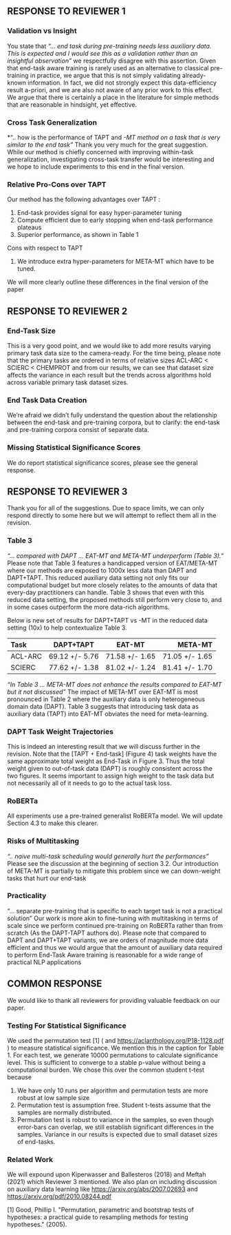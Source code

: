 ## RESPONSE TO REVIEWER 1

### Validation vs Insight
You state that 
*“... end task during pre-training needs less auxiliary data. This is expected and I would see this as a validation rather than an insightful observation”*
we respectfully disagree with this assertion. Given that end-task aware training is rarely used as an alternative to classical pre-training in practice, we argue that this is not simply validating already-known information. In fact, we did not strongly expect this data-efficiency result a-priori, and we are also not aware of any prior work to this effect. We argue that there is certainly a place in the literature for simple methods that are reasonable in hindsight, yet effective.

### Cross Task Generalization
*“.. how is the performance of TAPT and *-MT method on a task that is very similar to the end task”*
Thank you very much for the great suggestion. While our method is chiefly concerned with improving within-task generalization, investigating cross-task transfer would be interesting and we hope to include experiments to this end in the final version. 

### Relative Pro-Cons over TAPT
Our method has the following advantages over TAPT :
1. End-task provides signal for easy hyper-parameter tuning
2. Compute efficient due to early stopping when end-task performance plateaus
3. Superior performance, as shown in Table 1

Cons with respect to TAPT
1. We introduce extra hyper-parameters for META-MT which have to be tuned.

We will more clearly outline these differences in the final version of the paper



## RESPONSE TO REVIEWER 2

###  End-Task Size
This is a very good point, and we would like to add more results varying primary task data size to the camera-ready.  For the time being, please note that the primary tasks are ordered in terms of relative sizes ACL-ARC < SCIERC < CHEMPROT and from our results, we can see that dataset size affects the variance in each result but the trends across algorithms hold across variable primary task dataset sizes.  

###  End Task Data Creation
We’re afraid we didn’t fully understand the question about the relationship between the end-task and pre-training corpora, but to clarify: the end-task and pre-training corpora consist of separate data.


###  Missing Statistical Significance Scores
We do report statistical significance scores, please see the general response.

## RESPONSE TO REVIEWER 3


Thank you for all of the suggestions. Due to space limits, we can only respond directly to some here but we will attempt to reflect them all in the revision.

### Table 3
*“...  compared with DAPT ... EAT-MT and META-MT underperform (Table 3).”*
Please note that Table 3 features a handicapped version of EAT/META-MT where our methods are exposed to 1000x less data than DAPT and DAPT+TAPT. This reduced auxiliary data setting not only fits our computational budget but more closely relates to the amounts of data that every-day practitioners can handle.  Table 3 shows that even with this reduced data setting, the proposed methods still perform very close to, and in some cases outperform the more data-rich algorithms. 

Below is new set of results for DAPT+TAPT vs -MT in the reduced data setting (10x) to help contextualize Table 3.

|    Task          |  DAPT+TAPT    |     EAT-MT        |     META-MT     |
| :---                |       :---:              |     :----:              |          ---:            |
| ACL-ARC      |  69.12 +/- 5.76  |  71.58 +/- 1.65  |  71.05 +/- 1.65  |
| SCIERC       |  77.62 +/- 1.38  |  81.02 +/- 1.24  |  81.41 +/- 1.70  | 



*“In Table 3 … META-MT does not enhance the results compared to EAT-MT but it not discussed”*
The impact of META-MT over EAT-MT is most pronounced in Table 2 where the auxiliary data is only heterogeneous domain data (DAPT). Table 3 suggests that introducing task data as auxiliary data (TAPT) into EAT-MT obviates the need for meta-learning.

### DAPT Task Weight Trajectories
This is indeed an interesting result that we will discuss further in the revision. Note that the [TAPT + End-task] (Figure 4)  task weights have the same approximate total weight as End-Task in Figure 3. Thus the total weight given to out-of-task data (DAPT) is roughly consistent across the two figures. It seems important to assign high weight to the task data but not necessarily all of it needs to go to the actual task loss. 


### RoBERTa
All experiments use a pre-trained generalist RoBERTa model. We will update Section 4.3 to make this clearer.

### Risks of Multitasking
*“.. naive multi-task scheduling would generally hurt the performances”*
Please see the discussion at the beginning of section 3.2. Our introduction of META-MT is partially to mitigate this problem since we  can down-weight tasks that hurt our end-task

### Practicality
“... separate pre-training that is specific to each target task is not a practical solution”
Our work is more akin to fine-tuning with multitasking in terms of scale since we perform continued pre-training on RoBERTa rather than from scratch (As the DAPT-TAPT authors do). 
Please note that compared to DAPT and DAPT+TAPT variants, we are orders of magnitude more data efficient and thus we would argue that the amount of auxiliary data required to perform End-Task Aware training is reasonable for a wide range of practical NLP applications

## COMMON RESPONSE
We would like to thank all reviewers for providing valuable feedback on our paper.

### Testing For Statistical Significance
We used the permutation test [1]  ( and https://aclanthology.org/P18-1128.pdf ) to measure statistical significance. We mention this in the caption for Table 1.
For each test, we generate 10000 permutations to calculate significance level. This is sufficient to converge to a stable p-value without being a computational burden. 
We chose this over the common student t-test because 
1. We have only 10 runs per algorithm and permutation tests are more robust at low sample size
2. Permutation test is assumption free. Student t-tests assume that the samples are normally distributed.
3. Permutation test is robust to variance in the samples, so even though error-bars can overlap, we still establish significant differences in the samples. Variance in our results is expected due to small dataset sizes of end-tasks. 


### Related Work
We will expound upon Kiperwasser and Ballesteros (2018) and Meftah (2021) which Reviewer 3 mentioned. We also plan on including discussion on auxiliary data learning like https://arxiv.org/abs/2007.02693  and https://arxiv.org/pdf/2010.08244.pdf 
 
[1] Good, Phillip I. "Permutation, parametric and bootstrap tests of hypotheses: a practical guide to resampling methods for testing hypotheses." (2005).

